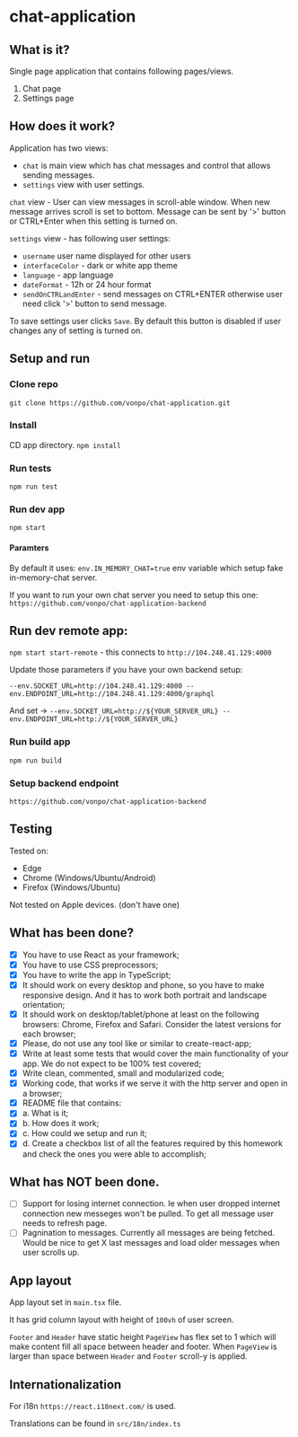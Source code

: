 # chat-application


## What is it? 
Single page application that contains following pages/views.
1. Chat page
2. Settings page

## How does it work?

Application has two views:
- `chat` is main view which has chat messages and control that allows sending messages.
- `settings` view with user settings.

`chat` view - User can view messages in scroll-able window. When new message arrives scroll is set to bottom.
Message can be sent by '>' button or CTRL+Enter when this setting is turned on.

`settings` view - has following user settings:

- `username` user name displayed for other users
- `interfaceColor` - dark or white app theme
- `language` - app language
- `dateFormat` - 12h or 24 hour format
- `sendOnCTRLandEnter` - send messages on CTRL+ENTER otherwise user need click '>' button to send message. 

To save settings user clicks `Save`. By default this button is disabled if user changes any of setting is turned on.

## Setup and run

### Clone repo
`git clone https://github.com/vonpo/chat-application.git`

### Install
CD app directory.
`npm install`

### Run tests
`npm run test`

### Run dev app
`npm start`

#### Paramters
By default it uses:
`env.IN_MEMORY_CHAT=true` env variable which setup fake in-memory-chat server.

If you want to run your own chat server you need to setup this one:
`https://github.com/vonpo/chat-application-backend`

## Run dev remote app:
`npm start start-remote` - this connects to `http://104.248.41.129:4000` 

Update those parameters if you have your own backend setup:

`--env.SOCKET_URL=http://104.248.41.129:4000 --env.ENDPOINT_URL=http://104.248.41.129:4000/graphql`

And set -> 
`--env.SOCKET_URL=http://${YOUR_SERVER_URL} --env.ENDPOINT_URL=http://${YOUR_SERVER_URL}`

### Run build app
`npm run build`

### Setup backend endpoint
`https://github.com/vonpo/chat-application-backend`


## Testing
Tested on:
- Edge 
- Chrome (Windows/Ubuntu/Android)
- Firefox (Windows/Ubuntu)

Not tested on Apple devices. (don't have one)

## What has been done?
- [x] You have to use React as your framework;
- [x] You have to use CSS preprocessors;
- [x] You have to write the app in TypeScript;
- [x] It should work on every desktop and phone, so you have to make responsive
design. And it has to work both portrait and landscape orientation;
- [x] It should work on desktop/tablet/phone at least on the following browsers:
Chrome, Firefox and Safari. Consider the latest versions for each browser;
- [x] Please, do not use any tool like or similar to create-react-app;
- [x] Write at least some tests that would cover the main functionality of your app.
We do not expect to be 100% test covered;
- [x] Write clean, commented, small and modularized code;
- [x] Working code, that works if we serve it with the http server and open in a
browser;
- [x] README file that contains:
- [x] a. What is it;
- [x] b. How does it work;
- [x] c. How could we setup and run it;
- [x] d. Create a checkbox list of all the features required by this homework
and check the ones you were able to accomplish;

## What has NOT been done.
- [ ] Support for losing internet connection. Ie when user dropped internet connection new messeges won't be pulled.
To get all message user needs to refresh page.
- [ ] Pagnination to messages. Currently all messages are being fetched. Would be nice to get X last messages and load older messages when user scrolls up.

## App layout
App layout set in `main.tsx` file.

It has grid column layout with height of `100vh` of user screen.

`Footer` and `Header` have static height `PageView` has flex set to 1 which will make content fill all space between header and footer.
When `PageView` is larger than space between `Header` and `Footer` scroll-y is applied.


## Internationalization

For i18n `https://react.i18next.com/` is used.

Translations can be found in `src/18n/index.ts`
